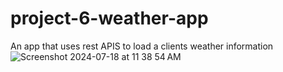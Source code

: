# project-6-weather-app
An app that uses rest APIS to load a clients weather information
![Screenshot 2024-07-18 at 11 38 54 AM](https://github.com/user-attachments/assets/39c38f0e-b006-447b-8f0b-d1408ca20f46)

